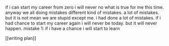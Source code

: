 if i can start my career from zero i will never no what is true for me this time.
anyway we all doing mistakes
different kind of mistakes.
a lot of mistakes.
but it is not mean we are stupid except me.
i had done a lot of mistakes.
if i had chance to start my career again i will never be today.
but it will never happen.
mistake 1:
	if i have a chance i will start to learn



[[writing plan]]